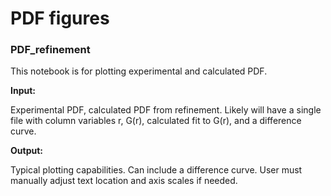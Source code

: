 # PDF figures

### PDF_refinement

This notebook is for plotting experimental and calculated PDF.

**Input:** 

Experimental PDF, calculated PDF from refinement. Likely will have a single file with column variables r, G(r), calculated fit to G(r), and a difference curve.

**Output:** 

Typical plotting capabilities. Can include a difference curve. User must manually adjust text location and axis scales if needed.
